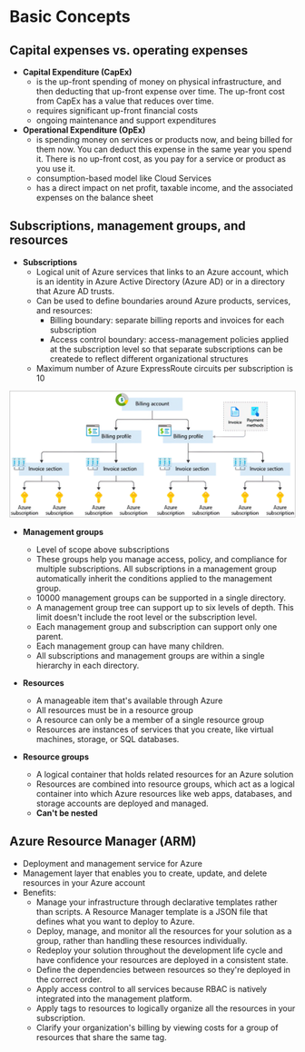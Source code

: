 # Basic Concepts

## Capital expenses vs. operating expenses
- **Capital Expenditure (CapEx)**
    - is the up-front spending of money on physical infrastructure, and then deducting that up-front expense over time. The up-front cost from CapEx has a value that reduces over time.
    - requires significant up-front financial costs
    - ongoing maintenance and support expenditures
- **Operational Expenditure (OpEx)**
    - is spending money on services or products now, and being billed for them now. You can deduct this expense in the same year you spend it. There is no up-front cost, as you pay for a service or product as you use it.
    - consumption-based model like Cloud Services
    - has a direct impact on net profit, taxable income, and the associated expenses on the balance sheet

## Subscriptions, management groups, and resources
- **Subscriptions**
    - Logical unit of Azure services that links to an Azure account, which is an identity in Azure Active Directory (Azure AD) or in a directory that Azure AD trusts.
    - Can be used to define boundaries around Azure products, services, and resources:
        - Billing boundary: separate billing reports and invoices for each subscription
        - Access control boundary: access-management policies applied at the subscription level so that separate subscriptions can be createde to reflect different organizational structures
    - Maximum number of Azure ExpressRoute circuits per subscription is 10

![Billing Structure](./Images/billing-structure-overview-expanded.png)

- **Management groups**
    - Level of scope above subscriptions
    - These groups help you manage access, policy, and compliance for multiple subscriptions. All subscriptions in a management group automatically inherit the conditions applied to the management group.
    - 10000 management groups can be supported in a single directory.
    - A management group tree can support up to six levels of depth. This limit doesn't include the root level or the subscription level.
    - Each management group and subscription can support only one parent.
    - Each management group can have many children.
    - All subscriptions and management groups are within a single hierarchy in each directory.

- **Resources**
    - A manageable item that's available through Azure
    - All resources must be in a resource group
    - A resource can only be a member of a single resource group
    - Resources are instances of services that you create, like virtual machines, storage, or SQL databases.

- **Resource groups**
    - A logical container that holds related resources for an Azure solution
    - Resources are combined into resource groups, which act as a logical container into which Azure resources like web apps, databases, and storage accounts are deployed and managed.
    - **Can't be nested**

## Azure Resource Manager (ARM)
- Deployment and management service for Azure
- Management layer that enables you to create, update, and delete resources in your Azure account
- Benefits:
    - Manage your infrastructure through declarative templates rather than scripts. A Resource Manager template is a JSON file that defines what you want to deploy to Azure.
    - Deploy, manage, and monitor all the resources for your solution as a group, rather than handling these resources individually.
    - Redeploy your solution throughout the development life cycle and have confidence your resources are deployed in a consistent state.
    - Define the dependencies between resources so they're deployed in the correct order.
    - Apply access control to all services because RBAC is natively integrated into the management platform.
    - Apply tags to resources to logically organize all the resources in your subscription.
    - Clarify your organization's billing by viewing costs for a group of resources that share the same tag.
